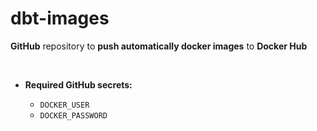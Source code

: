 # dbt-images

**GitHub** repository to **push automatically docker images** to **Docker Hub**

</br>

- **Required GitHub secrets:**

    - `DOCKER_USER`
    - `DOCKER_PASSWORD`
